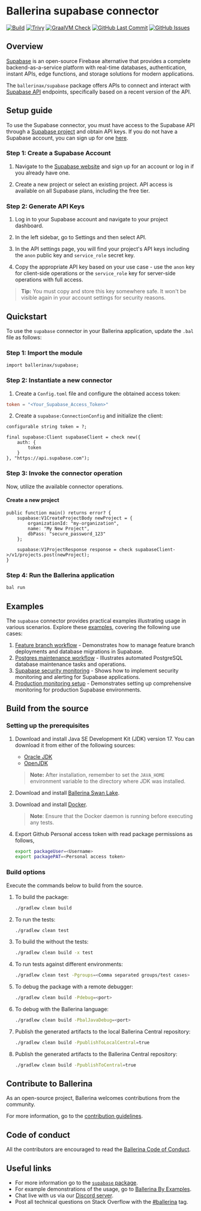 
# Ballerina supabase connector

[![Build](https://github.com/ballerina-platform/module-ballerinax-supabase/actions/workflows/ci.yml/badge.svg)](https://github.com/ballerina-platform/module-ballerinax-supabase/actions/workflows/ci.yml)
[![Trivy](https://github.com/ballerina-platform/module-ballerinax-supabase/actions/workflows/trivy-scan.yml/badge.svg)](https://github.com/ballerina-platform/module-ballerinax-supabase/actions/workflows/trivy-scan.yml)
[![GraalVM Check](https://github.com/ballerina-platform/module-ballerinax-supabase/actions/workflows/build-with-bal-test-graalvm.yml/badge.svg)](https://github.com/ballerina-platform/module-ballerinax-supabase/actions/workflows/build-with-bal-test-graalvm.yml)
[![GitHub Last Commit](https://img.shields.io/github/last-commit/ballerina-platform/module-ballerinax-supabase.svg)](https://github.com/ballerina-platform/module-ballerinax-supabase/commits/master)
[![GitHub Issues](https://img.shields.io/github/issues/ballerina-platform/ballerina-library/module/supabase.svg?label=Open%20Issues)](https://github.com/ballerina-platform/ballerina-library/labels/module%supabase)

## Overview

[Supabase](https://supabase.com/) is an open-source Firebase alternative that provides a complete backend-as-a-service platform with real-time databases, authentication, instant APIs, edge functions, and storage solutions for modern applications.

The `ballerinax/supabase` package offers APIs to connect and interact with [Supabase API](https://supabase.com/docs/reference/api) endpoints, specifically based on a recent version of the API.
## Setup guide

To use the Supabase connector, you must have access to the Supabase API through a [Supabase project](`https://supabase.com/docs`) and obtain API keys. If you do not have a Supabase account, you can sign up for one [here](`https://supabase.com/`).

### Step 1: Create a Supabase Account

1. Navigate to the [Supabase website](`https://supabase.com/`) and sign up for an account or log in if you already have one.

2. Create a new project or select an existing project. API access is available on all Supabase plans, including the free tier.

### Step 2: Generate API Keys

1. Log in to your Supabase account and navigate to your project dashboard.

2. In the left sidebar, go to Settings and then select API.

3. In the API settings page, you will find your project's API keys including the `anon` public key and `service_role` secret key.

4. Copy the appropriate API key based on your use case - use the `anon` key for client-side operations or the `service_role` key for server-side operations with full access.

> **Tip:** You must copy and store this key somewhere safe. It won't be visible again in your account settings for security reasons.
## Quickstart

To use the `supabase` connector in your Ballerina application, update the `.bal` file as follows:

### Step 1: Import the module

```ballerina
import ballerinax/supabase;
```

### Step 2: Instantiate a new connector

1. Create a `Config.toml` file and configure the obtained access token:

```toml
token = "<Your_Supabase_Access_Token>"
```

2. Create a `supabase:ConnectionConfig` and initialize the client:

```ballerina
configurable string token = ?;

final supabase:Client supabaseClient = check new({
    auth: {
        token
    }
}, "https://api.supabase.com");
```

### Step 3: Invoke the connector operation

Now, utilize the available connector operations.

#### Create a new project

```ballerina
public function main() returns error? {
    supabase:V1CreateProjectBody newProject = {
        organizationId: "my-organization",
        name: "My New Project",
        dbPass: "secure_password_123"
    };

    supabase:V1ProjectResponse response = check supabaseClient->/v1/projects.post(newProject);
}
```

### Step 4: Run the Ballerina application

```bash
bal run
```
## Examples

The `supabase` connector provides practical examples illustrating usage in various scenarios. Explore these [examples](https://github.com/ballerina-platform/module-ballerinax-supabase/tree/main/examples), covering the following use cases:

1. [Feature branch workflow](https://github.com/ballerina-platform/module-ballerinax-supabase/tree/main/examples/feature-branch-workflow) - Demonstrates how to manage feature branch deployments and database migrations in Supabase.
2. [Postgres maintenance workflow](https://github.com/ballerina-platform/module-ballerinax-supabase/tree/main/examples/postgres-maintenance-workflow) - Illustrates automated PostgreSQL database maintenance tasks and operations.
3. [Supabase security monitoring](https://github.com/ballerina-platform/module-ballerinax-supabase/tree/main/examples/supabase-security-monitoring) - Shows how to implement security monitoring and alerting for Supabase applications.
4. [Production monitoring setup](https://github.com/ballerina-platform/module-ballerinax-supabase/tree/main/examples/production-monitoring-setup) - Demonstrates setting up comprehensive monitoring for production Supabase environments.
## Build from the source

### Setting up the prerequisites

1. Download and install Java SE Development Kit (JDK) version 17. You can download it from either of the following sources:

    * [Oracle JDK](https://www.oracle.com/java/technologies/downloads/)
    * [OpenJDK](https://adoptium.net/)

    > **Note:** After installation, remember to set the `JAVA_HOME` environment variable to the directory where JDK was installed.

2. Download and install [Ballerina Swan Lake](https://ballerina.io/).

3. Download and install [Docker](https://www.docker.com/get-started).

    > **Note**: Ensure that the Docker daemon is running before executing any tests.

4. Export Github Personal access token with read package permissions as follows,

    ```bash
    export packageUser=<Username>
    export packagePAT=<Personal access token>
    ```

### Build options

Execute the commands below to build from the source.

1. To build the package:

    ```bash
    ./gradlew clean build
    ```

2. To run the tests:

    ```bash
    ./gradlew clean test
    ```

3. To build the without the tests:

    ```bash
    ./gradlew clean build -x test
    ```

4. To run tests against different environments:

    ```bash
    ./gradlew clean test -Pgroups=<Comma separated groups/test cases>
    ```

5. To debug the package with a remote debugger:

    ```bash
    ./gradlew clean build -Pdebug=<port>
    ```

6. To debug with the Ballerina language:

    ```bash
    ./gradlew clean build -PbalJavaDebug=<port>
    ```

7. Publish the generated artifacts to the local Ballerina Central repository:

    ```bash
    ./gradlew clean build -PpublishToLocalCentral=true
    ```

8. Publish the generated artifacts to the Ballerina Central repository:

    ```bash
    ./gradlew clean build -PpublishToCentral=true
    ```

## Contribute to Ballerina

As an open-source project, Ballerina welcomes contributions from the community.

For more information, go to the [contribution guidelines](https://github.com/ballerina-platform/ballerina-lang/blob/master/CONTRIBUTING.md).

## Code of conduct

All the contributors are encouraged to read the [Ballerina Code of Conduct](https://ballerina.io/code-of-conduct).


## Useful links

* For more information go to the [`supabase` package](https://central.ballerina.io/ballerinax/supabase/latest).
* For example demonstrations of the usage, go to [Ballerina By Examples](https://ballerina.io/learn/by-example/).
* Chat live with us via our [Discord server](https://discord.gg/ballerinalang).
* Post all technical questions on Stack Overflow with the [#ballerina](https://stackoverflow.com/questions/tagged/ballerina) tag.
